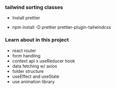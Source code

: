 ### tailwind sorting classes

- Install prettier

* npm install -D prettier prettier-plugin-tailwindcss

### Learn about in this project

- react router
- form handling
- context api x useReducer hook
- data fetching w/ axios
- folder structure
- useEffect and useState
- use animation library
